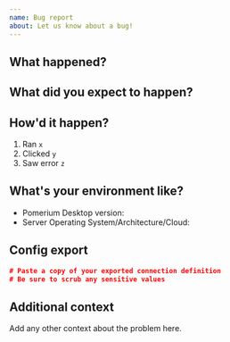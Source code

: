 ```yaml
---
name: Bug report
about: Let us know about a bug!
---
```


## What happened?

## What did you expect to happen?

## How'd it happen?

1. Ran `x`
2. Clicked `y`
3. Saw error `z`

## What's your environment like?

- Pomerium Desktop version:
- Server Operating System/Architecture/Cloud:

## Config export

```connection.json
# Paste a copy of your exported connection definition
# Be sure to scrub any sensitive values
```

## Additional context

Add any other context about the problem here.
